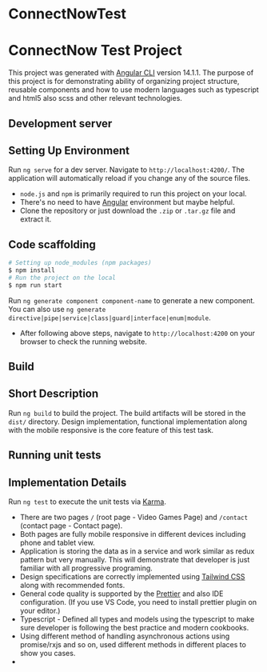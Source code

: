 # ConnectNowTest
# ConnectNow Test Project

This project was generated with [Angular CLI](https://github.com/angular/angular-cli) version 14.1.1.
The purpose of this project is for demonstrating ability of organizing project structure, reusable components and how to use modern languages such as typescript and html5 also scss and other relevant technologies.

## Development server
## Setting Up Environment

Run `ng serve` for a dev server. Navigate to `http://localhost:4200/`. The application will automatically reload if you change any of the source files.
* `node.js` and `npm` is primarily required to run this project on your local.
* There's no need to have [Angular](https://angular.io) environment but maybe helpful.
* Clone the repository or just download the `.zip` or `.tar.gz` file and extract it.

## Code scaffolding
```bash
# Setting up node_modules (npm packages)
$ npm install
# Run the project on the local
$ npm run start
```

Run `ng generate component component-name` to generate a new component. You can also use `ng generate directive|pipe|service|class|guard|interface|enum|module`.
* After following above steps, navigate to `http://localhost:4200` on your browser to check the running website.

## Build
## Short Description

Run `ng build` to build the project. The build artifacts will be stored in the `dist/` directory.
Design implementation, functional implementation along with the mobile responsive is the core feature of this test task.

## Running unit tests
## Implementation Details

Run `ng test` to execute the unit tests via [Karma](https://karma-runner.github.io).
* There are two pages `/` (root page - Video Games Page) and `/contact` (contact page - Contact page).
* Both pages are fully mobile responsive in different devices including phone and tablet view.
* Application is storing the data as in a service and work similar as redux pattern but very manually. This will demonstrate that developer is just familiar with all progressive programing.
* Design specifications are correctly implemented using [Tailwind CSS](https://tailwindcss.com) along with recommended fonts.
* General code quality is supported by the [Prettier](https://prettier.io) and also IDE configuration. (If you use VS Code, you need to install prettier plugin on your editor.)
* Typescript - Defined all types and models using the typescript to make sure developer is following the best practice and modern cookbooks.
* Using different method of handling asynchronous actions using promise/rxjs and so on, used different methods in different places to show you cases.
* 
